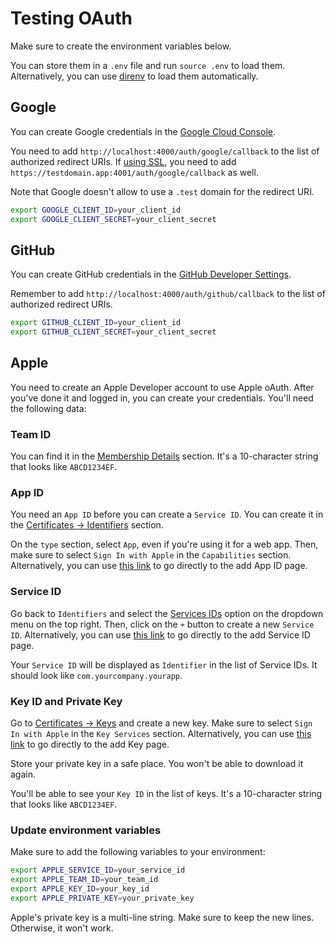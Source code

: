 # Testing OAuth

Make sure to create the environment variables below.

You can store them in a `.env` file and run `source .env` to load them. Alternatively, you can use [direnv](https://direnv.net/) to load them automatically.

## Google

You can create Google credentials in the [Google Cloud Console](https://console.cloud.google.com/apis/credentials).

You need to add `http://localhost:4000/auth/google/callback` to the list of authorized redirect URIs. If [using SSL](./ssl.md), you need to add `https://testdomain.app:4001/auth/google/callback` as well.

Note that Google doesn't allow to use a `.test` domain for the redirect URI.

```bash
export GOOGLE_CLIENT_ID=your_client_id
export GOOGLE_CLIENT_SECRET=your_client_secret
```

## GitHub

You can create GitHub credentials in the [GitHub Developer Settings](https://github.com/settings/developers).

Remember to add `http://localhost:4000/auth/github/callback` to the list of authorized redirect URIs.

```bash
export GITHUB_CLIENT_ID=your_client_id
export GITHUB_CLIENT_SECRET=your_client_secret
```

## Apple

You need to create an Apple Developer account to use Apple oAuth. After you've done it and logged in, you can create your credentials. You'll need the following data:

### Team ID

You can find it in the [Membership Details](https://developer.apple.com/account#MembershipDetailsCard) section. It's a 10-character string that looks like `ABCD1234EF`.

### App ID

You need an `App ID` before you can create a `Service ID`. You can create it in the [Certificates -> Identifiers](https://developer.apple.com/account/resources/identifiers/list) section.

On the `type` section, select `App`, even if you're using it for a web app. Then, make sure to select `Sign In with Apple` in the `Capabilities` section. Alternatively, you can use [this link](https://developer.apple.com/account/resources/identifiers/bundleId/add/bundle) to go directly to the add App ID page.

### Service ID

Go back to `Identifiers` and select the [Services IDs](https://developer.apple.com/account/resources/identifiers/list/serviceId) option on the dropdown menu on the top right. Then, click on the `+` button to create a new `Service ID`. Alternatively, you can use [this link](https://developer.apple.com/account/resources/identifiers/serviceId/add/) to go directly to the add Service ID page.

Your `Service ID` will be displayed as `Identifier` in the list of Service IDs. It should look like `com.yourcompany.yourapp`.

### Key ID and Private Key

Go to [Certificates -> Keys](https://developer.apple.com/account/resources/authkeys/list) and create a new key. Make sure to select `Sign In with Apple` in the `Key Services` section. Alternatively, you can use [this link](https://developer.apple.com/account/resources/authkeys/add) to go directly to the add Key page.

Store your private key in a safe place. You won't be able to download it again.

You'll be able to see your `Key ID` in the list of keys. It's a 10-character string that looks like `ABCD1234EF`.

### Update environment variables

Make sure to add the following variables to your environment:

```bash
export APPLE_SERVICE_ID=your_service_id
export APPLE_TEAM_ID=your_team_id
export APPLE_KEY_ID=your_key_id
export APPLE_PRIVATE_KEY=your_private_key
```

Apple's private key is a multi-line string. Make sure to keep the new lines. Otherwise, it won't work.
